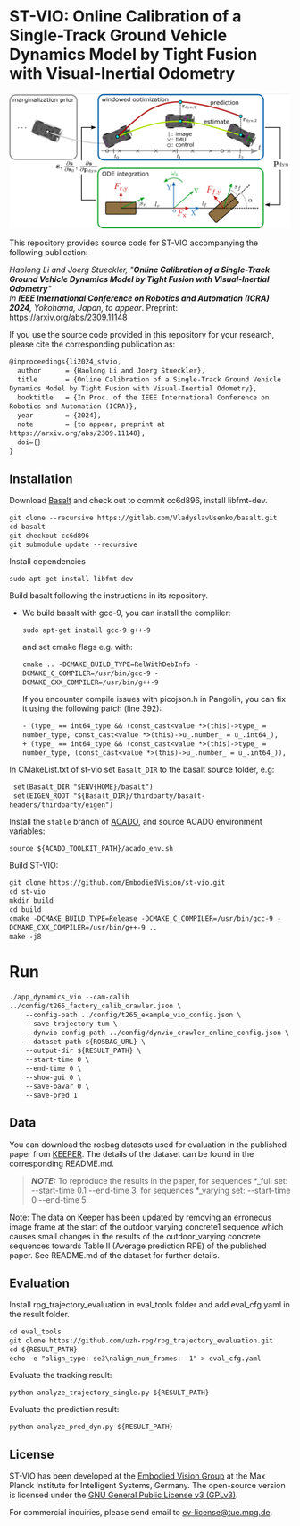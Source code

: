 # ST-VIO: Online Calibration of a Single-Track Ground Vehicle Dynamics Model by Tight Fusion with Visual-Inertial Odometry
<p align="center">
<img src="images/teaser.png" width="700" alt="">
</p>

This repository provides source code for ST-VIO accompanying the following publication:

*Haolong Li and Joerg Stueckler, "**Online Calibration of a Single-Track Ground Vehicle Dynamics Model by Tight Fusion with Visual-Inertial Odometry**"*  
*In **IEEE International Conference on Robotics and Automation (ICRA)
2024**, Yokohama, Japan, to appear*. Preprint: https://arxiv.org/abs/2309.11148

If you use the source code provided in this repository for your research, please cite the corresponding publication as:
```
@inproceedings{li2024_stvio,
  author      = {Haolong Li and Joerg Stueckler},
  title       = {Online Calibration of a Single-Track Ground Vehicle Dynamics Model by Tight Fusion with Visual-Inertial Odometry},
  booktitle   = {In Proc. of the IEEE International Conference on Robotics and Automation (ICRA)},
  year        = {2024},
  note        = {to appear, preprint at https://arxiv.org/abs/2309.11148},
  doi={}
}
```


## Installation 
Download [Basalt](https://github.com/VladyslavUsenko/basalt-mirror) and check out to commit cc6d896,
install libfmt-dev.
```
git clone --recursive https://gitlab.com/VladyslavUsenko/basalt.git
cd basalt
git checkout cc6d896
git submodule update --recursive
```
Install dependencies
```
sudo apt-get install libfmt-dev
```
Build basalt following the instructions in its repository.


* We build basalt with gcc-9, you can install the compliler:
  ```
  sudo apt-get install gcc-9 g++-9
  ```
  and set cmake flags e.g. with:
  ```
  cmake .. -DCMAKE_BUILD_TYPE=RelWithDebInfo -DCMAKE_C_COMPILER=/usr/bin/gcc-9 -DCMAKE_CXX_COMPILER=/usr/bin/g++-9
  ```

  If you encounter compile issues with picojson.h in Pangolin, you can fix it using the following patch (line 392):
  ```
  - (type_ == int64_type && (const_cast<value *>(this)->type_ = number_type, const_cast<value *>(this)->u_.number_ = u_.int64_),
  + (type_ == int64_type && (const_cast<value *>(this)->type_ = number_type, (const_cast<value *>(this)->u_.number_ = u_.int64_)),
  ```

In CMakeList.txt of st-vio set `Basalt_DIR` to the basalt source folder, e.g: 
```
 set(Basalt_DIR "$ENV{HOME}/basalt")
 set(EIGEN_ROOT "${Basalt_DIR}/thirdparty/basalt-headers/thirdparty/eigen")
```
Install the `stable` branch of [ACADO](https://github.com/acado/acado),
and source ACADO environment variables:
```
source ${ACADO_TOOLKIT_PATH}/acado_env.sh
```


Build ST-VIO:
```
git clone https://github.com/EmbodiedVision/st-vio.git
cd st-vio
mkdir build
cd build
cmake -DCMAKE_BUILD_TYPE=Release -DCMAKE_C_COMPILER=/usr/bin/gcc-9 -DCMAKE_CXX_COMPILER=/usr/bin/g++-9 ..
make -j8
```

# Run

```
./app_dynamics_vio --cam-calib ../config/t265_factory_calib_crawler.json \
    --config-path ../config/t265_example_vio_config.json \
    --save-trajectory tum \
    --dynvio-config-path ../config/dynvio_crawler_online_config.json \
    --dataset-path ${ROSBAG_URL} \
    --output-dir ${RESULT_PATH} \
    --start-time 0 \
    --end-time 0 \
    --show-gui 0 \
    --save-bavar 0 \
    --save-pred 1
```


## Data
You can download the rosbag datasets used for evaluation in the published paper from [KEEPER](https://keeper.mpdl.mpg.de/d/0a1b41d14c34426d8f48/).
The details of the dataset can be found in the corresponding README.md.
> **_NOTE:_** To reproduce the results in the paper, for sequences *_full set:
--start-time 0.1
--end-time 3,
for sequences *_varying set:
--start-time 0
--end-time 5.

Note: The data on Keeper has been updated by removing an erroneous image frame at the start of the outdoor_varying concrete1 sequence which causes small changes in the results of the outdoor_varying concrete sequences towards Table II (Average prediction RPE) of the published paper. See README.md of the dataset for further details.

## Evaluation
Install rpg_trajectory_evaluation in eval_tools folder and add eval_cfg.yaml in the result folder.
```
cd eval_tools
git clone https://github.com/uzh-rpg/rpg_trajectory_evaluation.git
cd ${RESULT_PATH}
echo -e "align_type: se3\nalign_num_frames: -1" > eval_cfg.yaml
```

Evaluate the tracking result:
```
python analyze_trajectory_single.py ${RESULT_PATH}
```
Evaluate the prediction result:
```
python analyze_pred_dyn.py ${RESULT_PATH}
```

## License
ST-VIO has been developed at the [Embodied Vision Group](https://ev.is.mpg.de) at the Max Planck Institute for Intelligent Systems, Germany. The open-source version is licensed under the [GNU General Public License v3 (GPLv3)](./LICENSE).

For commercial inquiries, please send email to [ev-license@tue.mpg.de](mailto:ev-license@tue.mpg.de).
